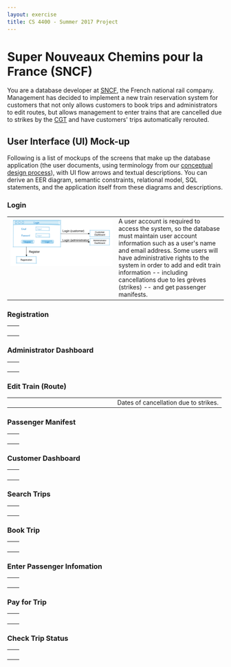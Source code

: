```yaml
---
layout: exercise
title: CS 4400 - Summer 2017 Project
---
```


# Super Nouveaux Chemins pour la France (SNCF)

You are a database developer at [SNCF](http://www.sncf.com/), the French national rail company. Management has decided to implement a new train reservation system for customers that not only allows customers to book trips and administrators to edit routes, but allows management to enter trains that are cancelled due to strikes by the [CGT](http://www.cgt.fr/) and have customers' trips automatically rerouted.

## User Interface (UI) Mock-up

Following is a list of mockups of the screens that make up the database application (the user documents, using terminology from our [conceptual design process](../slides/conceptual-design-process.pdf)), with UI flow arrows and textual descriptions. You can derive an EER diagram, semantic constraints, relational model, SQL statements, and the application itself from these diagrams and descriptions.

### Login

<table>
<tr>
<td width="50%" valign="top">
<img src="login.png" alt="Login Screen" width="100%" />
</td>
<td width="50%" valign="top">
A user account is required to access the system, so the database must maintain user account information such as a user's name and email address. Some users will have administrative rights to the system in order to add and edit train information -- including cancellations due to les grèves (strikes) -- and get passenger manifests.
</td>
</tr>
</table>

### Registration

<table>
<tr>
<td width="50%" valign="top">
<img src="" alt="" width="100%" />
</td>
<td width="50%" valign="top">

</td>
</tr>
</table>

### Administrator Dashboard

<table>
<tr>
<td width="50%" valign="top">
<img src="" alt="" width="100%" />
</td>
<td width="50%" valign="top">

</td>
</tr>
</table>

### Edit Train (Route)

<table>
<tr>
<td width="50%" valign="top">
<img src="" alt="" width="100%" />
</td>
<td width="50%" valign="top">
Dates of cancellation due to strikes.
</td>
</tr>
</table>

### Passenger Manifest

<table>
<tr>
<td width="50%" valign="top">
<img src="" alt="" width="100%" />
</td>
<td width="50%" valign="top">

</td>
</tr>
</table>

### Customer Dashboard

<table>
<tr>
<td width="50%" valign="top">
<img src="" alt="" width="100%" />
</td>
<td width="50%" valign="top">

</td>
</tr>
</table>

### Search Trips

<table>
<tr>
<td width="50%" valign="top">
<img src="" alt="" width="100%" />
</td>
<td width="50%" valign="top">

</td>
</tr>
</table>

### Book Trip

<table>
<tr>
<td width="50%" valign="top">
<img src="" alt="" width="100%" />
</td>
<td width="50%" valign="top">

</td>
</tr>
</table>

### Enter Passenger Infomation

<table>
<tr>
<td width="50%" valign="top">
<img src="" alt="" width="100%" />
</td>
<td width="50%" valign="top">

</td>
</tr>
</table>

### Pay for Trip

<table>
<tr>
<td width="50%" valign="top">
<img src="" alt="" width="100%" />
</td>
<td width="50%" valign="top">

</td>
</tr>
</table>

### Check Trip Status

<table>
<tr>
<td width="50%" valign="top">
<img src="" alt="" width="100%" />
</td>
<td width="50%" valign="top">

</td>
</tr>
</table>
